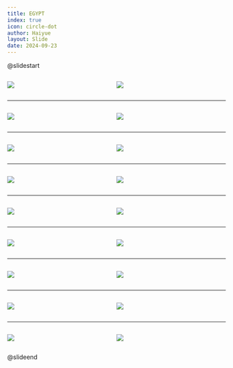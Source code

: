 ```yaml
---
title: EGYPT
index: true
icon: circle-dot
author: Haiyue
layout: Slide
date: 2024-09-23
---
```

 
@slidestart

<div style="display:flex">
<div style="flex:1">

![](/reading/english/Level-U/EGYPT/001.webp)
</div>
<div style="flex:1">

![](/reading/english/Level-U/EGYPT/002.webp)
</div>
</div>

---

<div style="display:flex">
<div style="flex:1">

![](/reading/english/Level-U/EGYPT/003.webp)
</div>
<div style="flex:1">

![](/reading/english/Level-U/EGYPT/004.webp)
</div>
</div>

---

<div style="display:flex">
<div style="flex:1">

![](/reading/english/Level-U/EGYPT/005.webp)
</div>
<div style="flex:1">

![](/reading/english/Level-U/EGYPT/006.webp)
</div>
</div>

---

<div style="display:flex">
<div style="flex:1">

![](/reading/english/Level-U/EGYPT/007.webp)
</div>
<div style="flex:1">

![](/reading/english/Level-U/EGYPT/008.webp)
</div>
</div>

---

<div style="display:flex">
<div style="flex:1">

![](/reading/english/Level-U/EGYPT/009.webp)
</div>
<div style="flex:1">

![](/reading/english/Level-U/EGYPT/010.webp)
</div>
</div>

---

<div style="display:flex">
<div style="flex:1">

![](/reading/english/Level-U/EGYPT/011.webp)
</div>
<div style="flex:1">

![](/reading/english/Level-U/EGYPT/012.webp)
</div>
</div>

---

<div style="display:flex">
<div style="flex:1">

![](/reading/english/Level-U/EGYPT/013.webp)
</div>
<div style="flex:1">

![](/reading/english/Level-U/EGYPT/014.webp)
</div>
</div>

---

<div style="display:flex">
<div style="flex:1">

![](/reading/english/Level-U/EGYPT/015.webp)
</div>
<div style="flex:1">

![](/reading/english/Level-U/EGYPT/016.webp)
</div>
</div>

---

<div style="display:flex">
<div style="flex:1">

![](/reading/english/Level-U/EGYPT/017.webp)
</div>
<div style="flex:1">

![](/reading/english/Level-U/EGYPT/018.webp)
</div>
</div>

@slideend